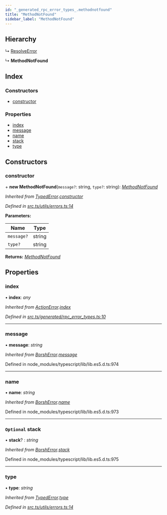 ```yaml
---
id: "_generated_rpc_error_types_.methodnotfound"
title: "MethodNotFound"
sidebar_label: "MethodNotFound"
---
```


## Hierarchy

  ↳ [ResolveError](_generated_rpc_error_types_.resolveerror.md)

  ↳ **MethodNotFound**

## Index

### Constructors

* [constructor](_generated_rpc_error_types_.methodnotfound.md#constructor)

### Properties

* [index](_generated_rpc_error_types_.methodnotfound.md#index)
* [message](_generated_rpc_error_types_.methodnotfound.md#message)
* [name](_generated_rpc_error_types_.methodnotfound.md#name)
* [stack](_generated_rpc_error_types_.methodnotfound.md#optional-stack)
* [type](_generated_rpc_error_types_.methodnotfound.md#type)

## Constructors

###  constructor

\+ **new MethodNotFound**(`message?`: string, `type?`: string): *[MethodNotFound](_generated_rpc_error_types_.methodnotfound.md)*

*Inherited from [TypedError](_utils_errors_.typederror.md).[constructor](_utils_errors_.typederror.md#constructor)*

*Defined in [src.ts/utils/errors.ts:14](https://github.com/nearprotocol/nearlib/blob/bf1ce09/src.ts/utils/errors.ts#L14)*

**Parameters:**

Name | Type |
------ | ------ |
`message?` | string |
`type?` | string |

**Returns:** *[MethodNotFound](_generated_rpc_error_types_.methodnotfound.md)*

## Properties

###  index

• **index**: *any*

*Inherited from [ActionError](_generated_rpc_error_types_.actionerror.md).[index](_generated_rpc_error_types_.actionerror.md#index)*

*Defined in [src.ts/generated/rpc_error_types.ts:10](https://github.com/nearprotocol/nearlib/blob/bf1ce09/src.ts/generated/rpc_error_types.ts#L10)*

___

###  message

• **message**: *string*

*Inherited from [BorshError](_utils_serialize_.borsherror.md).[message](_utils_serialize_.borsherror.md#message)*

Defined in node_modules/typescript/lib/lib.es5.d.ts:974

___

###  name

• **name**: *string*

*Inherited from [BorshError](_utils_serialize_.borsherror.md).[name](_utils_serialize_.borsherror.md#name)*

Defined in node_modules/typescript/lib/lib.es5.d.ts:973

___

### `Optional` stack

• **stack**? : *string*

*Inherited from [BorshError](_utils_serialize_.borsherror.md).[stack](_utils_serialize_.borsherror.md#optional-stack)*

Defined in node_modules/typescript/lib/lib.es5.d.ts:975

___

###  type

• **type**: *string*

*Inherited from [TypedError](_utils_errors_.typederror.md).[type](_utils_errors_.typederror.md#type)*

*Defined in [src.ts/utils/errors.ts:14](https://github.com/nearprotocol/nearlib/blob/bf1ce09/src.ts/utils/errors.ts#L14)*
